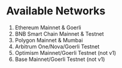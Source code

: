 # Available Networks

1. Ethereum Mainnet & Goerli
2. BNB Smart Chain Mainnet & Testnet
3. Polygon Mainnet & Mumbai
4. Arbitrum One/Nova/Goerli Testnet
5. Optimism Mainnet/Goerli Testnet (not v1)
6. Base Mainnet/Goerli Testnet (not v1)
